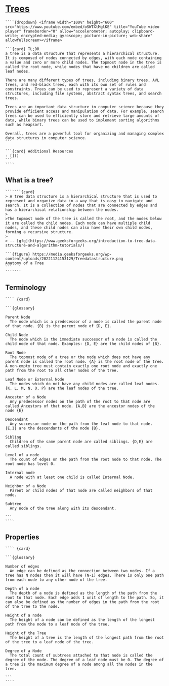 # [Trees](https://www.geeksforgeeks.org/introduction-to-tree-data-structure-and-algorithm-tutorials/)

````` {div} full-width
````{dropdown} <iframe width="100%" height="600" src="https://www.youtube.com/embed/oSWTXtMglKE" title="YouTube video player" frameborder="0" allow="accelerometer; autoplay; clipboard-write; encrypted-media; gyroscope; picture-in-picture; web-share" allowfullscreen></iframe>

```{card} TL;DR
a tree is a data structure that represents a hierarchical structure. It is composed of nodes connected by edges, with each node containing a value and zero or more child nodes. The topmost node in the tree is called the root node, while nodes that have no children are called leaf nodes.

There are many different types of trees, including binary trees, AVL trees, and red-black trees, each with its own set of rules and constraints. Trees can be used to represent a variety of data structures, including file systems, abstract syntax trees, and search trees.

Trees are an important data structure in computer science because they provide efficient access and manipulation of data. For example, search trees can be used to efficiently store and retrieve large amounts of data, while binary trees can be used to implement sorting algorithms such as heapsort.

Overall, trees are a powerful tool for organizing and managing complex data structures in computer science.
```

```{card} Additional Resources
- []()
```
````
`````

## What is a tree?

````````{div} full-width
```````{card}
> A tree data structure is a hierarchical structure that is used to represent and organize data in a way that is easy to navigate and search. It is a collection of nodes that are connected by edges and has a hierarchical relationship between the nodes. 
>
>The topmost node of the tree is called the root, and the nodes below it are called the child nodes. Each node can have multiple child nodes, and these child nodes can also have their own child nodes, forming a recursive structure.
>
> -- [gfg](https://www.geeksforgeeks.org/introduction-to-tree-data-structure-and-algorithm-tutorials/)

```{figure} https://media.geeksforgeeks.org/wp-content/uploads/20221124153129/Treedatastructure.png
Anatomy of a Tree
```
```````
````````

## Terminology

````` {div} full-width
```` {card}

```{glossary} 

Parent Node
  The node which is a predecessor of a node is called the parent node of that node. {B} is the parent node of {D, E}.

Child Node
  The node which is the immediate successor of a node is called the child node of that node. Examples: {D, E} are the child nodes of {B}.

Root Node
  The topmost node of a tree or the node which does not have any parent node is called the root node. {A} is the root node of the tree. A non-empty tree must contain exactly one root node and exactly one path from the root to all other nodes of the tree.

Leaf Node or External Node
  The nodes which do not have any child nodes are called leaf nodes. {K, L, M, N, O, P} are the leaf nodes of the tree.

Ancestor of a Node
  Any predecessor nodes on the path of the root to that node are called Ancestors of that node. {A,B} are the ancestor nodes of the node {E}

Descendant
  Any successor node on the path from the leaf node to that node. {E,I} are the descendants of the node {B}.

Sibling
  Children of the same parent node are called siblings. {D,E} are called siblings.

Level of a node
  The count of edges on the path from the root node to that node. The root node has level 0.

Internal node
  A node with at least one child is called Internal Node.

Neighbor of a Node
  Parent or child nodes of that node are called neighbors of that node.

Subtree
  Any node of the tree along with its descendant.

```
````
`````

## Properties

````` {div} full-width
```` {card}

```{glossary} 

Number of edges
  An edge can be defined as the connection between two nodes. If a tree has N nodes then it will have (N-1) edges. There is only one path from each node to any other node of the tree.

Depth of a node
  The depth of a node is defined as the length of the path from the root to that node. Each edge adds 1 unit of length to the path. So, it can also be defined as the number of edges in the path from the root of the tree to the node.

Height of a node
  The height of a node can be defined as the length of the longest path from the node to a leaf node of the tree.

Height of the Tree
  The height of a tree is the length of the longest path from the root of the tree to a leaf node of the tree.

Degree of a Node
  The total count of subtrees attached to that node is called the degree of the node. The degree of a leaf node must be 0. The degree of a tree is the maximum degree of a node among all the nodes in the tree.

```
````
`````
